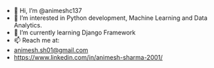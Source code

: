 - 👋 Hi, I’m @animeshc137
- 👀 I’m interested in Python development, Machine Learning and Data Analytics.
- 🌱 I’m currently learning Django Framework
- 📫 Reach me at:
- animesh.sh01@gmail.com
- https://www.linkedin.com/in/animesh-sharma-2001/

<!---
animeshc137/animeshc137 is a ✨ special ✨ repository because its `README.md` (this file) appears on your GitHub profile.
You can click the Preview link to take a look at your changes.
--->
